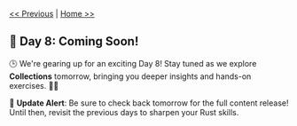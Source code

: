 [<< Previous](../07_Enums/07_enums.md) | [Home >>](../README.md#-day-1---introduction-to-rust)

## 🚀 Day 8: Coming Soon!

🕒 We're gearing up for an exciting Day 8! Stay tuned as we explore **Collections** tomorrow, bringing you deeper insights and hands-on exercises. 🔧✨

🔔 **Update Alert**: Be sure to check back tomorrow for the full content release! Until then, revisit the previous days to sharpen your Rust skills. 
